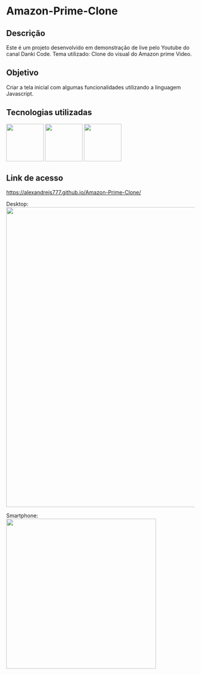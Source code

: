 # Amazon-Prime-Clone

<h2>Descrição</h2>

  Este é um projeto desenvolvido em demonstração de live pelo Youtube do canal Danki Code. Tema utilizado:
  Clone do visual do Amazon prime Video.

<h2>Objetivo</h2>

  Criar a tela inicial com algumas funcionalidades utilizando a linguagem Javascript.

<h2>Tecnologias utilizadas</h2>

  <img width="100px" src="https://user-images.githubusercontent.com/85634326/129466078-52ab8e30-b728-4c3e-99f6-1f11ed42ecd6.png"> <img width="100px" src="https://user-images.githubusercontent.com/85634326/129466080-01002450-b2d7-4a54-a076-92c30b256f6f.png"> <img width="100px" src="https://user-images.githubusercontent.com/85634326/129466286-2b64b448-38b2-4e09-a06a-3eb0b5e5b662.png">
 
<h2>Link de acesso</h2>

  <a href="https://alexandrejs777.github.io/Projeto_MusicPlayer/">https://alexandrejs777.github.io/Amazon-Prime-Clone/</a>
  
  Desktop: <br>
  <img width="800px" src="(https://user-images.githubusercontent.com/85634326/134601954-7fc81440-6782-4a02-b3fd-62d6a01d1082.png)
">
  
  Smartphone: <br>
  <img width="400px" src="(https://user-images.githubusercontent.com/85634326/134601983-dd36cf25-e325-4687-8dd2-5d3e6df8ca8a.png)
">
  

